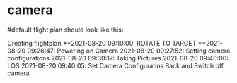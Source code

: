 # camera
#default flight plan should look like this:

Creating flightplan
**2021-08-20 09:10:00: ROTATE TO TARGET
**2021-08-20 09:26:47: Powering on Camera
2021-08-20 09:27:52: Setting camera configurations
2021-08-20 09:30:17: Taking Pictures
2021-08-20 09:40:00: LOS
2021-08-20 09:40:05: Set Camera Configuratins Back and Switch off camera
